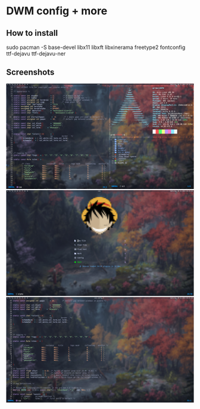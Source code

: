 # DWM config + more

## How to install


sudo pacman -S base-devel libx11 libxft libxinerama freetype2 fontconfig ttf-dejavu ttf-dejavu-ner


## Screenshots
 ![Screenshot](https://raw.githubusercontent.com/DjejDjej/dotfiles/refs/heads/main/images/terminals.png)
 ![Screenshot](https://raw.githubusercontent.com/DjejDjej/dotfiles/refs/heads/main/images/vim.png)
 ![Screenshot](https://raw.githubusercontent.com/DjejDjej/dotfiles/refs/heads/main/images/vimopen.png)


